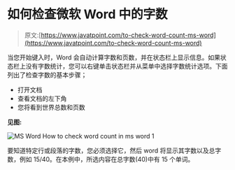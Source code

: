 # 如何检查微软 Word 中的字数

> 原文:[https://www.javatpoint.com/to-check-word-count-ms-word](https://www.javatpoint.com/to-check-word-count-ms-word)

当您开始键入时，Word 会自动计算字数和页数，并在状态栏上显示信息。如果状态栏上没有字数统计，您可以右键单击状态栏并从菜单中选择字数统计选项。下面列出了检查字数的基本步骤；

*   打开文档
*   查看文档的左下角
*   您将看到世界总数和页数

**见图:**

![MS Word How to check word count in ms word 1](../Images/c316fc972dba8c5559a18b32a9eec5c6.png)

要知道特定行或段落的字数，您必须选择它，然后 word 将显示其字数以及总字数，例如 15/40。在本例中，所选内容在总字数(40)中有 15 个单词。